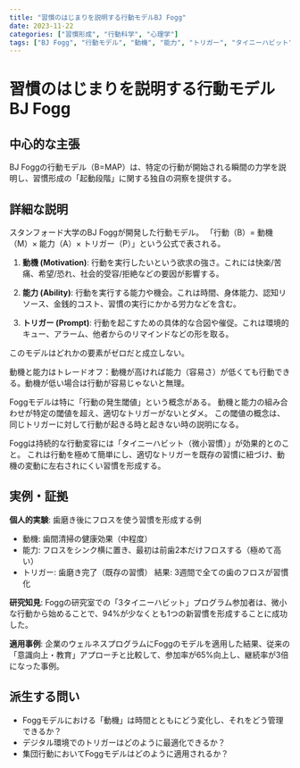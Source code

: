 ```yaml
---
title: "習慣のはじまりを説明する行動モデルBJ Fogg"
date: 2023-11-22
categories: ["習慣形成", "行動科学", "心理学"]
tags: ["BJ Fogg", "行動モデル", "動機", "能力", "トリガー", "タイニーハビット", "スタンフォード大学"]
---
```


# 習慣のはじまりを説明する行動モデルBJ Fogg

## 中心的な主張

BJ Foggの行動モデル（B=MAP）は、特定の行動が開始される瞬間の力学を説明し、習慣形成の「起動段階」に関する独自の洞察を提供する。

## 詳細な説明

スタンフォード大学のBJ Foggが開発した行動モデル。
「行動（B）= 動機（M）× 能力（A）× トリガー（P）」という公式で表される。

1. **動機 (Motivation)**: 行動を実行したいという欲求の強さ。これには快楽/苦痛、希望/恐れ、社会的受容/拒絶などの要因が影響する。

2. **能力 (Ability)**: 行動を実行する能力や機会。これは時間、身体能力、認知リソース、金銭的コスト、習慣の実行にかかる労力などを含む。

3. **トリガー (Prompt)**: 行動を起こすための具体的な合図や催促。これは環境的キュー、アラーム、他者からのリマインドなどの形を取る。

このモデルはどれかの要素がゼロだと成立しない。

動機と能力はトレードオフ：動機が高ければ能力（容易さ）が低くても行動できる。動機が低い場合は行動が容易じゃないと無理。

Foggモデルは特に「行動の発生閾値」という概念がある。
動機と能力の組み合わせが特定の閾値を超え、適切なトリガーがないとダメ。
この閾値の概念は、同じトリガーに対して行動が起きる時と起きない時の説明になる。

Foggは持続的な行動変容には「タイニーハビット（微小習慣）」が効果的とのこと。
これは行動を極めて簡単にし、適切なトリガーを既存の習慣に紐づけ、動機の変動に左右されにくい習慣を形成する。

## 実例・証拠

**個人的実験**: 歯磨き後にフロスを使う習慣を形成する例
- 動機: 歯間清掃の健康効果（中程度）
- 能力: フロスをシンク横に置き、最初は前歯2本だけフロスする（極めて高い）
- トリガー: 歯磨き完了（既存の習慣）
結果: 3週間で全ての歯のフロスが習慣化

**研究知見**: Foggの研究室での「3タイニーハビット」プログラム参加者は、微小な行動から始めることで、94%が少なくとも1つの新習慣を形成することに成功した。

**適用事例**: 企業のウェルネスプログラムにFoggのモデルを適用した結果、従来の「意識向上・教育」アプローチと比較して、参加率が65%向上し、継続率が3倍になった事例。

## 派生する問い

- Foggモデルにおける「動機」は時間とともにどう変化し、それをどう管理できるか？
- デジタル環境でのトリガーはどのように最適化できるか？
- 集団行動においてFoggモデルはどのように適用されるか？